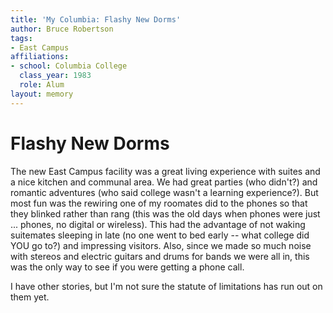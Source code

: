 ```yaml
---
title: 'My Columbia: Flashy New Dorms'
author: Bruce Robertson
tags:
- East Campus
affiliations:
- school: Columbia College
  class_year: 1983
  role: Alum
layout: memory
---
```


# Flashy New Dorms

The new East Campus facility was a great living experience with suites and a nice kitchen and communal area.  We had great parties (who didn't?) and romantic adventures (who said college wasn't a learning experience?).  But most fun was the rewiring one of my roomates did to the phones so that they blinked rather than rang (this was the old days when phones were just ... phones, no digital or wireless).  This had the advantage of not waking suitemates sleeping in late (no one went to bed early -- what college did YOU go to?) and impressing visitors.  Also, since we made so much noise with stereos and electric guitars and drums for bands we were all in, this was the only way to see if you were getting a phone call.

I have other stories, but I'm not sure the statute of limitations has run out on them yet.
